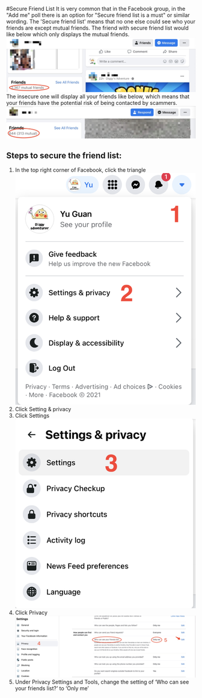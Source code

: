 #Secure Friend List
It is very common that in the Facebook group, in the "Add me" poll there is an option for "Secure friend list is a 
must" or similar wording. The 'Secure friend list' means that no one else could see who your friends are except 
mutual friends. The friend with secure friend list would like below which only displays the mutual friends. 
![Image](images/secureList.jpg) 
The insecure one will display all your friends like below, which means that your friends have the potential risk of 
being contacted by scammers. ![Image](images/insecureList.jpg)


Steps to secure the friend list:
----
1. In the top right corner of Facebook, click the triangle![Image](images/settingStep1.png)
2. Click Setting & privacy
3. Click Settings ![Image](images/settingStep3.png)
4. Click Privacy ![Image](images/onlyMeStep4.jpg)
5. Under Privacy Settings and Tools, change the setting of ‘Who can see your friends list?’ to 
   ‘Only me’

